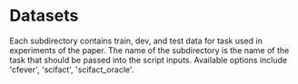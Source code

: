 # Datasets

Each subdirectory contains train, dev, and test data for task used in experiments of the paper.  The name of the subdirectory is the name of the task that should be passed into the script inputs. Available options include 'cfever', 'scifact', 'scifact_oracle'. 

